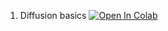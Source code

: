 1. Diffusion basics [![Open In Colab](https://colab.research.google.com/assets/colab-badge.svg)](https://colab.research.google.com/github/podidiving/sirius-2024-materials/blob/main/diffusion-seminar/ddpm_from_scratch.ipynb)
